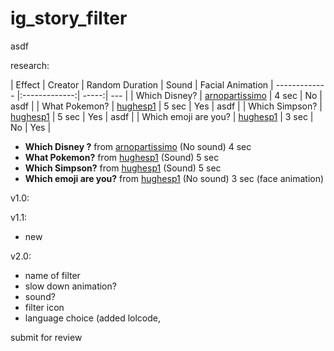 # ig_story_filter
asdf

research:

| Effect       | Creator         | Random Duration  | Sound |  Facial Animation
| ------------- |:-------------:| -----:| --- |
| Which Disney? | [arnopartissimo](https://www.instagram.com/arnopartissimo) | 4 sec | No | asdf |
| What Pokemon? | [hughesp1](https://www.instagram.com/hughesp1) |   5 sec | Yes | asdf |
| Which Simpson? | [hughesp1](https://www.instagram.com/hughesp1) |  5 sec | Yes | asdf |
| Which emoji are you? | [hughesp1](https://www.instagram.com/hughesp1) | 3 sec | No | Yes |

- **Which Disney ?** from [arnopartissimo](https://www.instagram.com/arnopartissimo) (No sound) 4 sec
- **What Pokemon?** from [hughesp1](https://www.instagram.com/hughesp1) (Sound) 5 sec
- **Which Simpson?** from [hughesp1](https://www.instagram.com/hughesp1) (Sound) 5 sec
- **Which emoji are you?** from [hughesp1](https://www.instagram.com/hughesp1) (No sound) 3 sec (face animation)

v1.0:


v1.1:

- new



v2.0:

- name of filter
- slow down animation?
- sound?
- filter icon
- language choice (added lolcode, 


submit for review
